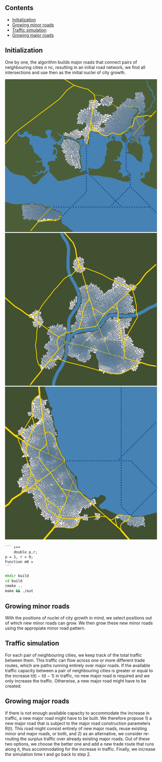 
## Contents
- [Initialization](#c1)
- [Growing minor roads ](#c2)
- [Traffic simulation](#c3)
- [Growing major roads](#c4)


<a name="c1" />

## Initialization

One by one, the algorithm builds major roads that connect pairs of neighbouring cities n nc, resulting in an initial road network, we find all intersections and use then as the initial nuclei of city growth. 

![Img_current_state](./src/img/Figure11d.png)
![Img_current_state](./src/img/Figure11e.png)
![Img_current_state](./src/img/Figure12.png)

    ``` c++
        double p,r;   
    p = 1, r = 0; 
    Function m0 = 
    ```

   ``` cmd
   mkdir build
   cd build
   cmake ..
   make && ./out
   ```

<a name="c2" />

## Growing minor roads  

With the positions of nuclei of city growth in mind, we select positions out of which new minor roads can grow. We then grow these new minor roads using the appropiate minor road pattern. 

<a name="c3" />

## Traffic simulation

For each pair of neighbouring cities,
we keep track of the total traffic between them. This traffic
can flow across one or more different trade routes, which
are paths running entirely over major roads. If the available traffic capacity between a pair of neighbouring cities
is greater or equal to the increase t(t) − t(t − 1) in traffic, no new major road is required and we only increase
the traffic. Otherwise, a new major road might have to be
created.

<a name="c4" />

## Growing major roads

If there is not enough available
capacity to accommodate the increase in traffic, a new major road might have to be built. We therefore propose 1) a
new major road that is subject to the major road construction parameters R(t). This road might consist entirely of
new major roads, reuse existing minor and major roads,
or both, and 2) as an alternative, we consider re-routing
the surplus traffic over already existing major roads. Out
of these two options, we choose the better one and add a
new trade route that runs along it, thus accommodating for
the increase in traffic. Finally, we increase the simulation
time t and go back to step 2.


   